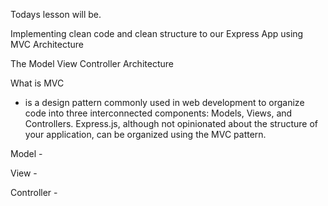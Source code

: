 Todays lesson will be.

Implementing clean code and clean structure to our Express App using MVC Architecture

The Model View Controller Architecture

What is MVC

- is a design pattern commonly used in web development to organize code into three interconnected components: Models, Views, and Controllers. Express.js, although not opinionated about the structure of your application, can be organized using the MVC pattern.

Model -

View -

Controller -

